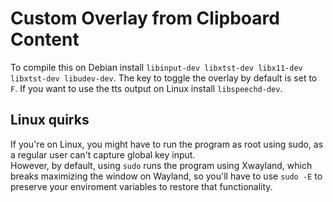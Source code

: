 # Custom Overlay from Clipboard Content
To compile this on Debian install `libinput-dev libxtst-dev libx11-dev libxtst-dev libudev-dev`.
The key to toggle the overlay by default is set to `F`.
If you want to use the tts output on Linux install `libspeechd-dev`.

## Linux quirks
If you're on Linux, you might have to run the program as root using sudo, as a regular user can't capture global key input.  
However, by default, using `sudo` runs the program using Xwayland, which breaks maximizing the window on Wayland, so you'll have to use `sudo -E` to preserve your enviroment variables to restore that functionality.
